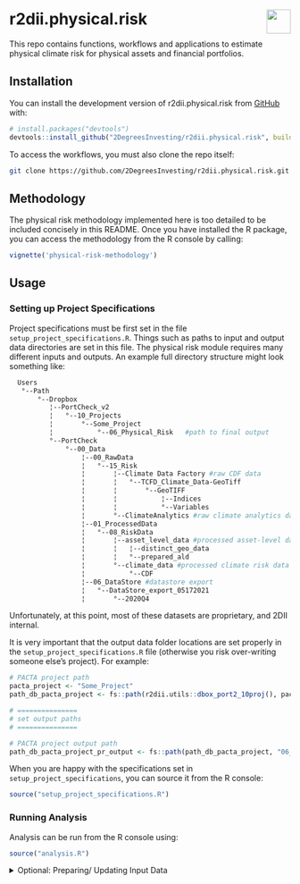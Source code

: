 
<!-- README.md is generated from README.Rmd. Please edit that file -->

# r2dii.physical.risk <a href='https://github.com/2DegreesInvesting/r2dii.physical.risk'><img src='https://imgur.com/A5ASZPE.png' align='right' height='43' /></a>

<!-- badges: start -->
<!-- badges: end -->

This repo contains functions, workflows and applications to estimate
physical climate risk for physical assets and financial portfolios.

## Installation

You can install the development version of r2dii.physical.risk from
[GitHub](https://github.com/) with:

``` r
# install.packages("devtools")
devtools::install_github("2DegreesInvesting/r2dii.physical.risk", build_vignettes = T)
```

To access the workflows, you must also clone the repo itself:

``` bash
git clone https://github.com/2DegreesInvesting/r2dii.physical.risk.git
```

## Methodology

The physical risk methodology implemented here is too detailed to be
included concisely in this README. Once you have installed the R
package, you can access the methodology from the R console by calling:

``` r
vignette('physical-risk-methodology')
```

## Usage

### Setting up Project Specifications

Project specifications must be first set in the file
`setup_project_specifications.R`. Things such as paths to input and
output data directories are set in this file. The physical risk module
requires many different inputs and outputs. An example full directory
structure might look something like:

``` bash
  Users                                                                  
   °--Path                                                               
       °--Dropbox                                                        
          ¦--PortCheck_v2                                                
          ¦   °--10_Projects                                             
          ¦       °--Some_Project                                        
          ¦           °--06_Physical_Risk   #path to final output        
          °--PortCheck                                                   
              °--00_Data                                                 
                  ¦--00_RawData                                          
                  ¦   °--15_Risk                                         
                  ¦       ¦--Climate Data Factory #raw CDF data          
                  ¦       ¦   °--TCFD_Climate_Data-GeoTiff               
                  ¦       ¦       °--GeoTIFF                             
                  ¦       ¦           ¦--Indices                         
                  ¦       ¦           °--Variables                       
                  ¦       °--ClimateAnalytics #raw climate analytics data
                  ¦--01_ProcessedData                                    
                  ¦   °--08_RiskData                                     
                  ¦       ¦--asset_level_data #processed asset-level data
                  ¦       ¦   ¦--distinct_geo_data                       
                  ¦       ¦   °--prepared_ald                            
                  ¦       °--climate_data #processed climate risk data   
                  ¦           °--CDF                                     
                  ¦--06_DataStore #datastore export                      
                  ¦   °--DataStore_export_05172021                       
                  ¦       °--2020Q4                                      
```

Unfortunately, at this point, most of these datasets are proprietary,
and 2DII internal.

It is very important that the output data folder locations are set
properly in the `setup_project_specifications.R` file (otherwise you
risk over-writing someone else’s project). For example:

``` r
# PACTA project path
pacta_project <- "Some_Project"
path_db_pacta_project <- fs::path(r2dii.utils::dbox_port2_10proj(), pacta_project)

# ===============
# set output paths
# ===============

# PACTA project output path
path_db_pacta_project_pr_output <- fs::path(path_db_pacta_project, "06_Physical_Risk")
```

When you are happy with the specifications set in
`setup_project_specifications`, you can source it from the R console:

``` r
source("setup_project_specifications.R")
```

### Running Analysis

Analysis can be run from the R console using:

``` r
source("analysis.R")
```

<details>
<summary>
Optional: Preparing/ Updating Input Data
</summary>

## Asset Resolution

`prepare_AR_data.R`

## Climate Data Factory

`prepare_CDF_data.R`

## Climate Analytics

`prepare_climate_analytics_data.R`

## Open Street Map

`prepare_OSM_data.R`

</details>
